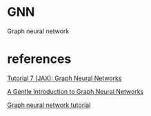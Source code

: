 # GNN
Graph neural network

# references

[Tutorial 7 (JAX): Graph Neural Networks](https://uvadlc-notebooks.readthedocs.io/en/latest/tutorial_notebooks/JAX/tutorial7/GNN_overview.html)

[A Gentle Introduction to Graph Neural Networks](https://distill.pub/2021/gnn-intro/)

[Graph neural network tutorial](https://www.youtube.com/watch?v=fOctJB4kVlM&list=PLV8yxwGOxvvoNkzPfCx2i8an--Tkt7O8Z)
